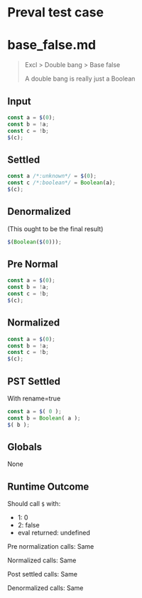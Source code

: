 # Preval test case

# base_false.md

> Excl > Double bang > Base false
>
> A double bang is really just a Boolean

## Input

`````js filename=intro
const a = $(0);
const b = !a;
const c = !b;
$(c);
`````

## Settled


`````js filename=intro
const a /*:unknown*/ = $(0);
const c /*:boolean*/ = Boolean(a);
$(c);
`````

## Denormalized
(This ought to be the final result)

`````js filename=intro
$(Boolean($(0)));
`````

## Pre Normal


`````js filename=intro
const a = $(0);
const b = !a;
const c = !b;
$(c);
`````

## Normalized


`````js filename=intro
const a = $(0);
const b = !a;
const c = !b;
$(c);
`````

## PST Settled
With rename=true

`````js filename=intro
const a = $( 0 );
const b = Boolean( a );
$( b );
`````

## Globals

None

## Runtime Outcome

Should call `$` with:
 - 1: 0
 - 2: false
 - eval returned: undefined

Pre normalization calls: Same

Normalized calls: Same

Post settled calls: Same

Denormalized calls: Same
